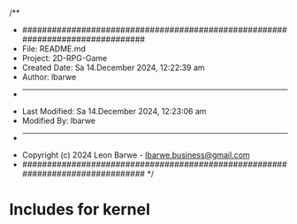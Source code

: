 /**
 * ###############################################################################
 *  File: README.md
 *  Project: 2D-RPG-Game
 *  Created Date: Sa 14.December 2024, 12:22:39 am
 *  Author: lbarwe
 *  -----
 *  Last Modified: Sa 14.December 2024, 12:23:06 am
 *  Modified By: lbarwe
 *  -----
 *  Copyright (c) 2024 Leon Barwe - lbarwe.business@gmail.com
 * ###############################################################################
 */

# Includes for kernel
